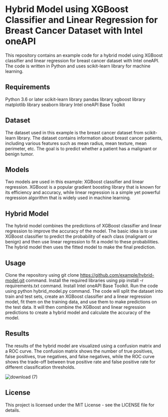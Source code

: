 # Hybrid Model using XGBoost Classifier and Linear Regression for Breast Cancer Dataset with Intel oneAPI

This repository contains an example code for a hybrid model using XGBoost classifier and linear regression for breast cancer dataset with Intel oneAPI. The code is written in Python and uses scikit-learn library for machine learning.

## Requirements

Python 3.6 or later
scikit-learn library
pandas library
xgboost library
matplotlib library
seaborn library
Intel oneAPI Base Toolkit

## Dataset
The dataset used in this example is the breast cancer dataset from scikit-learn library. The dataset contains information about breast cancer patients, including various features such as mean radius, mean texture, mean perimeter, etc. The goal is to predict whether a patient has a malignant or benign tumor.

## Models
Two models are used in this example: XGBoost classifier and linear regression. XGBoost is a popular gradient boosting library that is known for its efficiency and accuracy, while linear regression is a simple yet powerful regression algorithm that is widely used in machine learning.

## Hybrid Model
The hybrid model combines the predictions of XGBoost classifier and linear regression to improve the accuracy of the model. The basic idea is to use XGBoost classifier to predict the probability of each class (malignant or benign) and then use linear regression to fit a model to these probabilities. The hybrid model then uses the fitted model to make the final prediction.

## Usage
Clone the repository using git clone https://github.com/example/hybrid-model.git command.
Install the required libraries using pip install -r requirements.txt command.
Install Intel oneAPI Base Toolkit.
Run the code using python hybrid_model.py command.
The code will split the dataset into train and test sets, create an XGBoost classifier and a linear regression model, fit them on the training data, and use them to make predictions on the test data. It will then combine the XGBoost and linear regression predictions to create a hybrid model and calculate the accuracy of the model.

## Results
The results of the hybrid model are visualized using a confusion matrix and a ROC curve. The confusion matrix shows the number of true positives, false positives, true negatives, and false negatives, while the ROC curve shows the trade-off between true positive rate and false positive rate for different classification thresholds.


![download (7)](https://user-images.githubusercontent.com/111365771/224487887-13fa904e-95fd-4046-99a6-a9d375c17d95.png)


## License
This project is licensed under the MIT License - see the LICENSE file for details.



